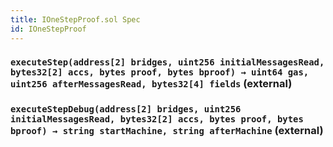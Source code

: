 ```yaml
---
title: IOneStepProof.sol Spec
id: IOneStepProof
---
```


### `executeStep(address[2] bridges, uint256 initialMessagesRead, bytes32[2] accs, bytes proof, bytes bproof) → uint64 gas, uint256 afterMessagesRead, bytes32[4] fields` (external)

### `executeStepDebug(address[2] bridges, uint256 initialMessagesRead, bytes32[2] accs, bytes proof, bytes bproof) → string startMachine, string afterMachine` (external)
